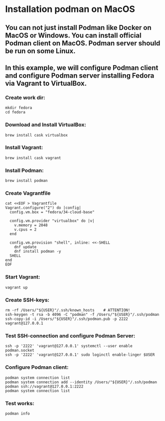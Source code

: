 # Installation podman on MacOS
## You can not just install Podman like Docker on MacOS or Windows. You can install official Podman client on MacOS. Podman server should be run on some Linux.
## In this example, we will configure Podman client and configure Podman server installing Fedora via Vagrant to VirtualBox.

### Create work dir:
```
mkdir fedora
cd fedora
```

### Download and Install VirtualBox:
`brew install cask virtualbox`

### Install Vagrant:
`brew install cask vagrant`

### Install Podman:
`brew install podman`

### Create Vagrantfile
```
cat <<EOF > Vagrantfile
Vagrant.configure("2") do |config|
  config.vm.box = "fedora/34-cloud-base"

  config.vm.provider "virtualbox" do |v|
    v.memory = 2048
    v.cpus = 2
  end

  config.vm.provision "shell", inline: <<-SHELL
    dnf update
    dnf install podman -y
  SHELL
end
EOF
```

### Start Vagrant:
`vagrant up`

### Create SSH-keys:
```
rm -rf /Users/"${USER}"/.ssh/known_hosts    # ATTENTION!
ssh-keygen -t rsa -b 4096 -C "podman" -f /Users/"${USER}"/.ssh/podman
ssh-copy-id -i /Users/"${USER}"/.ssh/podman.pub -p 2222 vagrant@127.0.0.1
```

### Test SSH-connection and configure Podman Server:
```
ssh -p '2222' 'vagrant@127.0.0.1' systemctl --user enable podman.socket
ssh -p '2222' 'vagrant@127.0.0.1' sudo loginctl enable-linger $USER
```

### Configure Podman client:
```
podman system connection list
podman system connection add --identity /Users/"${USER}"/.ssh/podman podman ssh://vagrant@127.0.0.1:2222
podman system connection list
```

### Test works:
`podman info`
